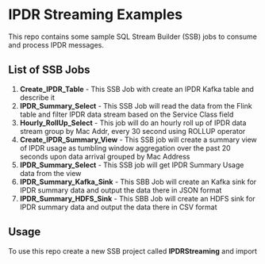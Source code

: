# IPDR Streaming Examples
This repo contains some sample SQL Stream Builder (SSB) jobs to consume and process IPDR messages.

## List of SSB Jobs

1. **Create_IPDR_Table** - This SSB Job with create an IPDR Kafka table and describe it
2. **IPDR_Summary_Select** - This SSB Job will read the data from the Flink table and filter IPDR data stream based on the Service Class field
3. **Hourly_RollUp_Select** - This job will do an hourly roll up of IPDR data stream group by Mac Addr, every 30 second using ROLLUP operator
4. **Create_IPDR_Summary_View** - This SSB job will create a summary view of IPDR usage as tumbling window aggregation over the past 20 seconds upon data arrival grouped by Mac Address
5. **IPDR_Summary_Select** - This SSB job will get IPDR Summary Usage data from the view
6. **IPDR_Summary_Kafka_Sink** - This SBB Job will create an Kafka sink for IPDR summary data and output the data there in JSON format
7. **IPDR_Summary_HDFS_Sink** - This SBB Job will create an HDFS sink for IPDR summary data and output the data there in CSV format

## Usage

To use this repo create a new SSB project called **IPDRStreaming** and import 
